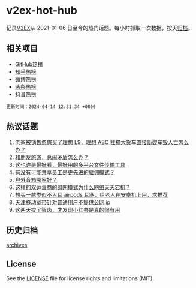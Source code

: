 # v2ex-hot-hub

 记录[V2EX](https://www.v2ex.com/)从 2021-01-06 日至今的热门话题。每小时抓取一次数据，按天[归档](archives)。
 
 ## 相关项目

- [GitHub热榜](https://github.com/lonnyzhang423/github-hot-hub)
- [知乎热榜](https://github.com/lonnyzhang423/zhihu-hot-hub)
- [微博热榜](https://github.com/lonnyzhang423/weibo-hot-hub)
- [头条热榜](https://github.com/lonnyzhang423/toutiao-hot-hub)
- [抖音热榜](https://github.com/lonnyzhang423/douyin-hot-hub)


 `更新时间：2024-04-14 12:31:34 +0800`

## 热议话题

1. [老爸被销售忽悠买了理想 L9，理想 ABC 柱撞大货车直接断裂车毁人亡怎么办？](https://www.v2ex.com/t/1032288)
1. [和朋友旅游，总闹矛盾怎么办？](https://www.v2ex.com/t/1032249)
1. [这也许是最好看，最好用的多平台文件传输工具](https://www.v2ex.com/t/1032270)
1. [有没有可能共享员工是更先进的雇佣模式？](https://www.v2ex.com/t/1032289)
1. [户外音箱哪家好？](https://www.v2ex.com/t/1032157)
1. [这样的双运营商的组网模式为什么网络天天宕机？](https://www.v2ex.com/t/1032194)
1. [想买一款类似不入耳 airpods 耳塞，给老人在安卓机上用，求推荐](https://www.v2ex.com/t/1032159)
1. [天津移动宽带针对普通用户不提供公网 ip](https://www.v2ex.com/t/1032205)
1. [这两天拔了智齿，才发现小红书是真的很有用](https://www.v2ex.com/t/1032294)

## 历史归档

[archives](archives)

## License

See the [LICENSE](LICENSE) file for license rights and limitations (MIT).
